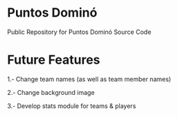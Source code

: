 Puntos Dominó
=============

Public Repository for Puntos Dominó Source Code


Future Features
===============

1.- Change team names (as well as team member names)

2.- Change background image

3.- Develop stats module for teams & players